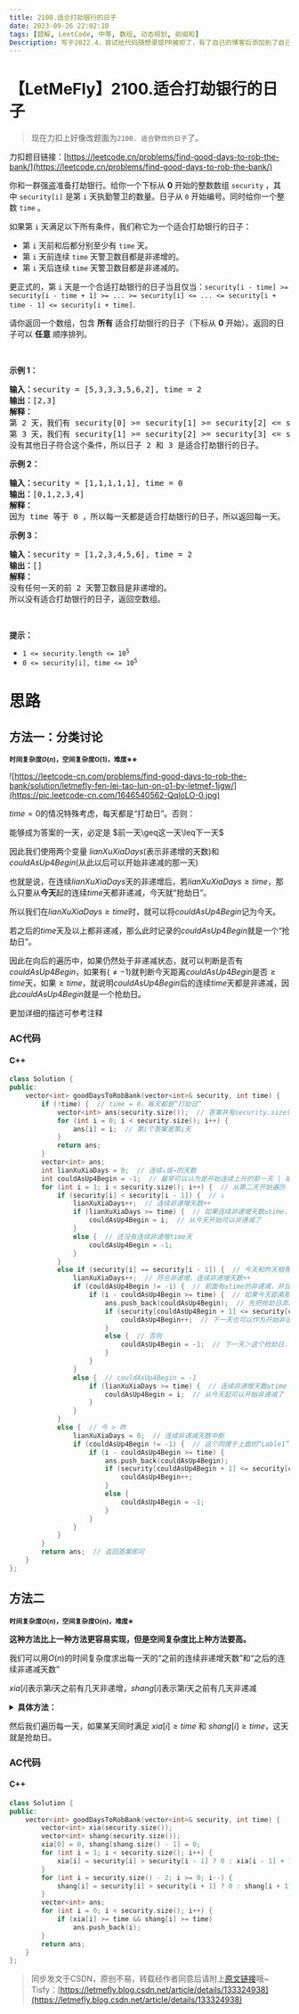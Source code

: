 ```yaml
---
title: 2100.适合打劫银行的日子
date: 2023-09-26 22:02:10
tags: [题解, LeetCode, 中等, 数组, 动态规划, 前缀和]
Description: 写于2022.4，尝试给代码随想录提PR被拒了，有了自己的博客后添加到了自己的博客上。
---
```


# 【LetMeFly】2100.适合打劫银行的日子

> 现在力扣上好像改题面为```2100. 适合野炊的日子```了。

力扣题目链接：[https://leetcode.cn/problems/find-good-days-to-rob-the-bank/](https://leetcode.cn/problems/find-good-days-to-rob-the-bank/)

<p>你和一群强盗准备打劫银行。给你一个下标从 <strong>0</strong>&nbsp;开始的整数数组&nbsp;<code>security</code>&nbsp;，其中&nbsp;<code>security[i]</code>&nbsp;是第 <code>i</code>&nbsp;天执勤警卫的数量。日子从 <code>0</code>&nbsp;开始编号。同时给你一个整数&nbsp;<code>time</code>&nbsp;。</p>

<p>如果第 <code>i</code>&nbsp;天满足以下所有条件，我们称它为一个适合打劫银行的日子：</p>

<ul>
	<li>第 <code>i</code>&nbsp;天前和后都分别至少有 <code>time</code>&nbsp;天。</li>
	<li>第 <code>i</code>&nbsp;天前连续 <code>time</code>&nbsp;天警卫数目都是非递增的。</li>
	<li>第 <code>i</code>&nbsp;天后连续 <code>time</code>&nbsp;天警卫数目都是非递减的。</li>
</ul>

<p>更正式的，第 <code>i</code> 天是一个合适打劫银行的日子当且仅当：<code>security[i - time] &gt;= security[i - time + 1] &gt;= ... &gt;= security[i] &lt;= ... &lt;= security[i + time - 1] &lt;= security[i + time]</code>.</p>

<p>请你返回一个数组，包含 <strong>所有</strong> 适合打劫银行的日子（下标从 <strong>0</strong>&nbsp;开始）。返回的日子可以 <strong>任意</strong>&nbsp;顺序排列。</p>

<p>&nbsp;</p>

<p><strong>示例 1：</strong></p>

<pre>
<strong>输入：</strong>security = [5,3,3,3,5,6,2], time = 2
<b>输出：</b>[2,3]
<strong>解释：</strong>
第 2 天，我们有 security[0] &gt;= security[1] &gt;= security[2] &lt;= security[3] &lt;= security[4] 。
第 3 天，我们有 security[1] &gt;= security[2] &gt;= security[3] &lt;= security[4] &lt;= security[5] 。
没有其他日子符合这个条件，所以日子 2 和 3 是适合打劫银行的日子。
</pre>

<p><strong>示例 2：</strong></p>

<pre>
<b>输入：</b>security = [1,1,1,1,1], time = 0
<b>输出：</b>[0,1,2,3,4]
<strong>解释：</strong>
因为 time 等于 0 ，所以每一天都是适合打劫银行的日子，所以返回每一天。
</pre>

<p><strong>示例 3：</strong></p>

<pre>
<b>输入：</b>security = [1,2,3,4,5,6], time = 2
<b>输出：</b>[]
<strong>解释：</strong>
没有任何一天的前 2 天警卫数目是非递增的。
所以没有适合打劫银行的日子，返回空数组。
</pre>

<p>&nbsp;</p>

<p><strong>提示：</strong></p>

<ul>
	<li><code>1 &lt;= security.length &lt;= 10<sup>5</sup></code></li>
	<li><code>0 &lt;= security[i], time &lt;= 10<sup>5</sup></code></li>
</ul>


    
# 思路

## 方法一：分类讨论

<small> **时间复杂度$O(n)$，空间复杂度O(1)，难度※※** </small>

![https://leetcode-cn.com/problems/find-good-days-to-rob-the-bank/solution/letmefly-fen-lei-tao-lun-on-o1-by-letmef-1jgw/](https://pic.leetcode-cn.com/1646540562-QqloLO-0.jpg)

$time=0$的情况特殊考虑，每天都是“打劫日”。否则：

能够成为答案的一天，必定是 $前一天\geq这一天\leq下一天$

因此我们使用两个变量 $lianXuXiaDays$(表示非递增的天数)和$couldAsUp4Begin$(从此以后可以开始非递减的那一天)

也就是说，在连续$lianXuXiaDays$天的非递增后，若$lianXuXiaDays\geq time$，那么只要从**今天**起的连续$time$天都非递减，今天就“抢劫日”。

所以我们在$lianXuXiaDays\geq time$时，就可以将$couldAsUp4Begin$记为今天。

若之后的$time$天及以上都非递减，那么此时记录的$couldAsUp4Begin$就是一个“抢劫日”。

因此在向后的遍历中，如果仍然处于非递减状态，就可以判断是否有$couldAsUp4Begin$，如果有($\neq -1$)就判断今天距离$couldAsUp4Begin$是否$\geq time$天，如果$\geq time$，就说明$couldAsUp4Begin$后的连续$time$天都是非递减，因此$couldAsUp4Begin$就是一个抢劫日。

更加详细的描述可参考注释



### AC代码

#### C++

```cpp
class Solution {
public:
    vector<int> goodDaysToRobBank(vector<int>& security, int time) {
        if (!time) {  // time = 0，每天都是“打劫日”
            vector<int> ans(security.size());  // 答案共有security.size()天
            for (int i = 0; i < security.size(); i++) {
                ans[i] = i;  // 第i个答案是第i天
            }
            return ans;
        }
        vector<int> ans;
        int lianXuXiaDays = 0;  // 连续↓或→的天数
        int couldAsUp4Begin = -1;  // 最早可以认为是开始连续上升的那一天 | 如果couldAsUp4Begin=a≠-1，说明第a天之前至少有time天的非递增
        for (int i = 1; i < security.size(); i++) {  // 从第二天开始遍历
            if (security[i] < security[i - 1]) {  // ↓
                lianXuXiaDays++;  // 连续非递增天数++
                if (lianXuXiaDays >= time) {  // 如果连续非递增天数≥time，那么今天之前就有≥time的非递减
                    couldAsUp4Begin = i;  // 从今天开始可以非递减了
                }
                else {  // 还没有连续非递增time天
                    couldAsUp4Begin = -1;
                }
            }
            else if (security[i] == security[i - 1]) {  // 今天和昨天相等，也就是说既符合非递增又符合非递减
                lianXuXiaDays++;  // 符合非递增，连续非递增天数++
                if (couldAsUp4Begin != -1) {  // 前面有≥time的非递减，并且从那天起没有递增的一天 | Lable1
                    if (i - couldAsUp4Begin >= time) {  // 如果今天距离那天≥time，那天就是抢劫日
                        ans.push_back(couldAsUp4Begin);  // 先把抢劫日添加到答案中去
                        if (security[couldAsUp4Begin + 1] <= security[couldAsUp4Begin]) {  // 如果抢劫日的下一天仍然是非递增，那么下一天之前肯定有至少time天的非递增
                            couldAsUp4Begin++;  // 下一天也可以作为开始非递减的一天
                        }
                        else {  // 否则
                            couldAsUp4Begin = -1;  // 下一天＞这个抢劫日，说明下一天必不满足“前面有至少time天的非递增”
                        }
                    }
                }
                else {  // couldAsUp4Begin = -1
                    if (lianXuXiaDays >= time) {  // 连续非递增天数≥time
                        couldAsUp4Begin = i;  // 从今天起可以开始非递减了
                    }
                }
            }
            else {  // 今 > 昨
                lianXuXiaDays = 0;  // 连续非递减天数中断
                if (couldAsUp4Begin != -1) {  // 这个同理于上面的“Lable1”处
                    if (i - couldAsUp4Begin >= time) {
                        ans.push_back(couldAsUp4Begin);
                        if (security[couldAsUp4Begin + 1] <= security[couldAsUp4Begin]) {
                            couldAsUp4Begin++;
                        }
                        else {
                            couldAsUp4Begin = -1;
                        }
                    }
                }
            }
        }
        return ans;  // 返回答案即可
    }
};
```

## 方法二

<small> **时间复杂度$O(n)$，空间复杂度O(n)，难度※** </small>

**这种方法比上一种方法更容易实现，但是空间复杂度比上种方法要高。**

我们可以用$O(n)$的时间复杂度求出每一天的“之前的连续非递增天数”和“之后的连续非递减天数”

$xia[i]$表示第$i$天之前有几天非递增，$shang[i]$表示第$i$天之前有几天非递减

<details>
<summary><b>具体方法：</b></summary>
从前向后遍历数组，如果<code>今天≤昨天</code>，那么<code>xia[i] = xia[i - 1] + 1</code>；否则，<code>xia[i] = 0</code>。初始值<code>xia[0] = 0</code>
从后向前遍历数组，如果<code>今天≤昨天</code>，那么<code>shang[i] = shang[i + 1] + 1</code>；否则，<code>shang[i] = 0</code>。初始值<code>shang[security.size() - 1] = 0</code>
</details>

然后我们遍历每一天，如果某天同时满足 $xia[i]\geq time$ 和 $shang[i] \geq time$，这天就是抢劫日。

### AC代码

#### C++

```cpp
class Solution {
public:
    vector<int> goodDaysToRobBank(vector<int>& security, int time) {
        vector<int> xia(security.size());
        vector<int> shang(security.size());
        xia[0] = 0, shang[shang.size() - 1] = 0;
        for (int i = 1; i < security.size(); i++) {
            xia[i] = security[i] > security[i - 1] ? 0 : xia[i - 1] + 1;
        }
        for (int i = security.size() - 2; i >= 0; i--) {
            shang[i] = security[i] > security[i + 1] ? 0 : shang[i + 1] + 1;
        }
        vector<int> ans;
        for (int i = 0; i < security.size(); i++) {
            if (xia[i] >= time && shang[i] >= time)
                ans.push_back(i);
        }
        return ans;
    }
};
```

> 同步发文于CSDN，原创不易，转载经作者同意后请附上[原文链接](https://blog.tisfy.eu.org/2023/09/26/LeetCode%202100.%E9%80%82%E5%90%88%E6%89%93%E5%8A%AB%E9%93%B6%E8%A1%8C%E7%9A%84%E6%97%A5%E5%AD%90/)哦~
> Tisfy：[https://letmefly.blog.csdn.net/article/details/133324938](https://letmefly.blog.csdn.net/article/details/133324938)
